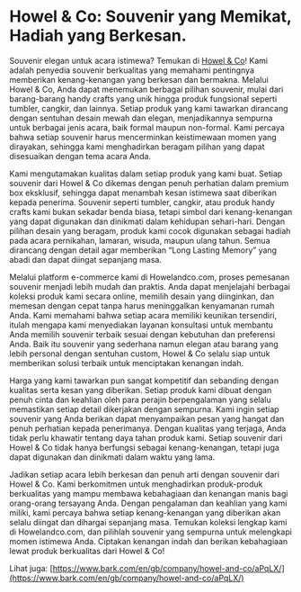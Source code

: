 # Howel & Co: Souvenir yang Memikat, Hadiah yang Berkesan.

Souvenir elegan untuk acara istimewa? Temukan di [Howel & Co](https://howelandco.com)! Kami adalah penyedia souvenir berkualitas yang memahami pentingnya memberikan kenang-kenangan yang berkesan dan bermakna. Melalui Howel & Co, Anda dapat menemukan berbagai pilihan souvenir, mulai dari barang-barang handy crafts yang unik hingga produk fungsional seperti tumbler, cangkir, dan lainnya. Setiap produk yang kami tawarkan dirancang dengan sentuhan desain mewah dan elegan, menjadikannya sempurna untuk berbagai jenis acara, baik formal maupun non-formal. Kami percaya bahwa setiap souvenir harus mencerminkan keistimewaan momen yang dirayakan, sehingga kami menghadirkan beragam pilihan yang dapat disesuaikan dengan tema acara Anda.

Kami mengutamakan kualitas dalam setiap produk yang kami buat. Setiap souvenir dari Howel & Co dikemas dengan penuh perhatian dalam premium box eksklusif, sehingga dapat menambah kesan istimewa saat diberikan kepada penerima. Souvenir seperti tumbler, cangkir, atau produk handy crafts kami bukan sekadar benda biasa, tetapi simbol dari kenang-kenangan yang dapat digunakan dan dinikmati dalam kehidupan sehari-hari. Dengan pilihan desain yang beragam, produk kami cocok digunakan sebagai hadiah pada acara pernikahan, lamaran, wisuda, maupun ulang tahun. Semua dirancang dengan detail agar memberikan “Long Lasting Memory” yang abadi dan dapat diingat sepanjang masa.

Melalui platform e-commerce kami di Howelandco.com, proses pemesanan souvenir menjadi lebih mudah dan praktis. Anda dapat menjelajahi berbagai koleksi produk kami secara online, memilih desain yang diinginkan, dan memesan dengan cepat tanpa harus meninggalkan kenyamanan rumah Anda. Kami memahami bahwa setiap acara memiliki keunikan tersendiri, itulah mengapa kami menyediakan layanan konsultasi untuk membantu Anda memilih souvenir terbaik sesuai dengan kebutuhan dan preferensi Anda. Baik itu souvenir yang sederhana namun elegan atau barang yang lebih personal dengan sentuhan custom, Howel & Co selalu siap untuk memberikan solusi terbaik untuk menciptakan kenangan indah.

Harga yang kami tawarkan pun sangat kompetitif dan sebanding dengan kualitas serta kesan yang diberikan. Setiap produk kami dibuat dengan penuh cinta dan keahlian oleh para perajin berpengalaman yang selalu memastikan setiap detail dikerjakan dengan sempurna. Kami ingin setiap souvenir yang Anda berikan dapat menyampaikan pesan yang hangat dan penuh perhatian kepada penerimanya. Dengan kualitas yang terjaga, Anda tidak perlu khawatir tentang daya tahan produk kami. Setiap souvenir dari Howel & Co tidak hanya berfungsi sebagai kenang-kenangan, tetapi juga dapat digunakan dan dinikmati dalam waktu yang lama.

Jadikan setiap acara lebih berkesan dan penuh arti dengan souvenir dari Howel & Co. Kami berkomitmen untuk menghadirkan produk-produk berkualitas yang mampu membawa kebahagiaan dan kenangan manis bagi orang-orang tersayang Anda. Dengan pengalaman dan keahlian yang kami miliki, kami percaya bahwa setiap kenang-kenangan yang diberikan akan selalu diingat dan dihargai sepanjang masa. Temukan koleksi lengkap kami di Howelandco.com, dan pilihlah souvenir yang sempurna untuk melengkapi momen istimewa Anda. Ciptakan kenangan indah dan berikan kebahagiaan lewat produk berkualitas dari Howel & Co!

Lihat juga: [https://www.bark.com/en/gb/company/howel-and-co/aPqLX/](https://www.bark.com/en/gb/company/howel-and-co/aPqLX/)
